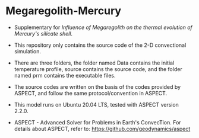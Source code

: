 # Megaregolith-Mercury
* Supplementary for *Influence of Megaregolith on the thermal evolution of Mercury's silicate shell*.  
  
* This repository only contains the source code of the 2-D convectional simulation. 

* There are three folders, the folder named Data contains the initial temperature profile, source contains the source code, and the folder named prm contains the executable files.

* The source codes are written on the basis of the codes provided by ASPECT, and follow the same protocol/convention in ASPECT.
  
* This model runs on Ubuntu 20.04 LTS, tested with ASPECT version 2.2.0.
  
* ASPECT - Advanced Solver for Problems in Earth's ConvecTion. For details about ASPECT, refer to: https://github.com/geodynamics/aspect

